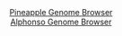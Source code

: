 <div id="Pineapple_Genome_Browser" align="center">
  <a href="https://igv.org/app/?sessionURL=blob:zZJha6MwGMe_S2DjDqwm2moVyuHWdu02tlu3tlzHkKhRc9XEJamuK_3ul5U77s0N1hd3HCQQHxLzf3757UBDhKScgQDYJuqZCAEDyIK397iqS3KDKyJBkOFSEgMIkhFBWEJAsAMZlgrPZ9f6ZKFULQPLoqruVJjl3JSOiSv8yhlupZnwyjrnZYljLrDiQlpnAjfconnTaUmM69rUdztmz0qxwhYu64Izya2asDxq9f.iX6UoJ4xXJKo2paKHAJHOozOmZoa_hMv7MEmIlFdkO00H4dU0XDij.erCPV_NbyfLubs8vac5w2ojyCBL177dS8RZfzubXHgPw4d.4VxOu7DsnzjD09FLTQWRA.Qhz_E8x30DQ1lKXv6nnvWgR_b9FRb.JnYbtJqEJ_ZZOEE38qq7nrrZYjL6Y.c22Bug5MlGmwCSQngBgoYDXaNnu523JeobEPqaj.AUBI9PBlACJ2u9_XEH1LbWvgBJnjcHdQzARUoECDo.hB7y9SN0vS70fbQ3dmAjyr8Hdzyf.R60Q9t2o4yWSsucRpLV0sSMmU2SmfnrkTTjsK3UiT0e6Tkrvj3ffm_PIb2obobjcR3O3.FpAH394RF1sx9J9U_c.0gQU8XHClcki_Vdtlj1k6lYX481qGH9XGLt3h3OG_kuouPwZFxUWOn9uqI_f1rXYEExU7rQUEljWlK1XWqSvAUBsh0tL0h4ybWNQOTxJ2hAA_Xg59.SOvun_Q8-">Pineapple Genome Browser</a>
</div>
<div id="Alphonso_Genome_Browser" align="center">
  <a href="https://igv.org/app/?sessionURL=blob:zZJRa9swFIX_i6BlA8eW7MaODWUkTdOVrkmXLsmWUowsy44aW3Ik2W4S8t.nlY29dNA8bAz0IF2udM85.vagoVIxwUEEXBt1bYSABdRKtPe4rAo6xiVVIMpwoagFJM2opJxQEO1BhpXGs.knc3OldaUix2G66pSY58JWno1LvBMct8omonQuRFHgREishVTOQOJGOCxvOi1NcFXZZrZnd50Ua.zgoloJroRTUZ7HrXkv_lWKc8pFSeOyLjR7ERAbPUZjamf4Q39x3yeEKnVDt9fpef_muj_3LmfLK_9iOZt8XMz8xek9yznWtaTnQ3.y2_TSQTbVDTlxBzncDiejcXk7b_zrE294evlcMUnVOQpQ4AXBWbdnomE8pc__k2uz2JHOx08XWZD4dw25pevmajNcl8kC7aZzdPmq7xAcLFAIUhsSAFnJIELQ8qBvdV2_82OLehaEoUlHCgaih0cLaInJ2rQ_7IHeVoYXoOimfkHHAkKmVIKoE0IYoDB0u2fBGQxDdLD2oJbF34t2NJuGAXT7ruvHGSu0gTmNFa.UjTm3G5LZ.e7ILBOXCd2MJ4T3vz6tgiS8yT_LwK3bbfuHLC1gRr98nzH6FkX_hLq3CLF1cixqar0J7sJvy8r1l7v2GfZ4nY9G3hfpktfi8aExe1w0mZAl1qbfVMzxJ20NlgxzbQoNUyxhBdPbhUlRtCBCrmegBUQUwlAIZJ68gxa0UBe._w2nd3g8fAc-">Alphonso Genome Browser</a>
</div>
